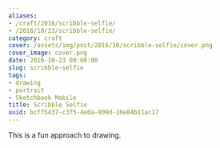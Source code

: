 ```yaml
---
aliases:
- /craft/2016/scribble-selfie/
- /2016/10/23/scribble-selfie/
category: craft
cover: /assets/img/post/2016/10/scribble-selfie/cover.png
cover_image: cover.png
date: 2016-10-23 00:00:00
slug: scribble-selfie
tags:
- drawing
- portrait
- Sketchbook Mobile
title: Scribble Selfie
uuid: bcff5437-c3f5-4e0a-809d-16e84b11ac17
---
```


This is a fun approach to drawing.
